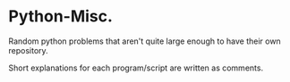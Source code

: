 # Python-Misc.
Random python problems that aren't quite large enough to have their own repository.

Short explanations for each program/script are written as comments.
